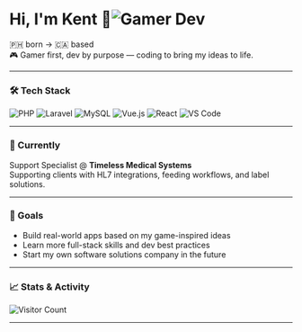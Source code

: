 # Hi, I'm Kent 👋![Gamer Dev](https://media.giphy.com/media/LmNwrBhejkK9EFP504/giphy.gif)

🇵🇭 born → 🇨🇦 based  
🎮 Gamer first, dev by purpose — coding to bring my ideas to life.

---

### 🛠️ Tech Stack

![PHP](https://img.shields.io/badge/PHP-777BB4?style=flat&logo=php&logoColor=white)
![Laravel](https://img.shields.io/badge/Laravel-E74430?style=flat&logo=laravel&logoColor=white)
![MySQL](https://img.shields.io/badge/MySQL-4479A1?style=flat&logo=mysql&logoColor=white)
![Vue.js](https://img.shields.io/badge/Vue.js-4FC08D?style=flat&logo=vuedotjs&logoColor=white)
![React](https://img.shields.io/badge/React-20232A?style=flat&logo=react&logoColor=61DAFB)
![VS Code](https://img.shields.io/badge/VS_Code-007ACC?style=flat&logo=visual-studio-code&logoColor=white)

---

### 💼 Currently
Support Specialist @ **Timeless Medical Systems**  
Supporting clients with HL7 integrations, feeding workflows, and label solutions.

---

### 🚀 Goals
- Build real-world apps based on my game-inspired ideas  
- Learn more full-stack skills and dev best practices  
- Start my own software solutions company in the future

---

### 📈 Stats & Activity

![Visitor Count](https://komarev.com/ghpvc/?username=1NSiGHT-dev&style=flat&color=blue)

---

